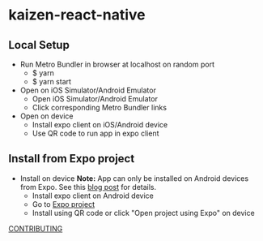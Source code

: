 # kaizen-react-native

## Local Setup
* Run Metro Bundler in browser at localhost on random port
  * $ yarn
  * $ yarn start 
* Open on iOS Simulator/Android Emulator
  * Open iOS Simulator/Android Emulator
  * Click corresponding Metro Bundler links  
* Open on device 
  * Install expo client on iOS/Android device
  * Use QR code to run app in expo client 

## Install from Expo project
* Install on device
  __Note:__ App can only be installed on Android devices from Expo. 
  See this [blog post](https://blog.expo.io/upcoming-limitations-to-ios-expo-client-8076d01aee1a) for details.
  * Install expo client on Android device
  * Go to [Expo project](https://expo.io/@trc229/kaizen-react-native)
  * Install using QR code or click "Open project using Expo" on device

[CONTRIBUTING](CONTRIBUTING.md)